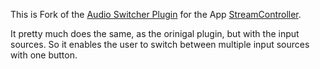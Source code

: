 This is Fork of the [Audio Switcher Plugin](https://github.com/StreamController/AudioSwitcher) for the App [StreamController](https://github.com/StreamController/StreamController).

It pretty much does the same, as the orinigal plugin, but with the input sources. So it enables the user to switch between multiple input sources with one button.
